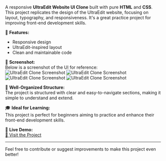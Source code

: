A responsive **UltraEdit Website UI Clone** built with pure **HTML** and **CSS**. This project replicates the design of the UltraEdit website, focusing on layout, typography, and responsiveness. It's a great practice project for improving front-end development skills.

🌟 **Features:**
- Responsive design
- UltraEdit-inspired layout
- Clean and maintainable code

📸 **Screenshot:**  
Below is a screenshot of the UI for reference:  
![UltraEdit Clone Screenshot](./screenshots/screenshot1.png)
![UltraEdit Clone Screenshot](./screenshots/screenshot2.png)
![UltraEdit Clone Screenshot](./screenshots/screenshot3.png)
![UltraEdit Clone Screenshot](./screenshots/screenshot4.png)

📂 **Well-Organized Structure:**  
The project is structured with clear and easy-to-navigate sections, making it simple to understand and extend.

🎓 **Ideal for Learning:**  
This project is perfect for beginners aiming to practice and enhance their front-end development skills.

🚀 **Live Demo:**  
[🔗 Visit the Project](https://shouvikmistry.github.io/UltraEdit-UI-Clone/)

---
Feel free to contribute or suggest improvements to make this project even better!